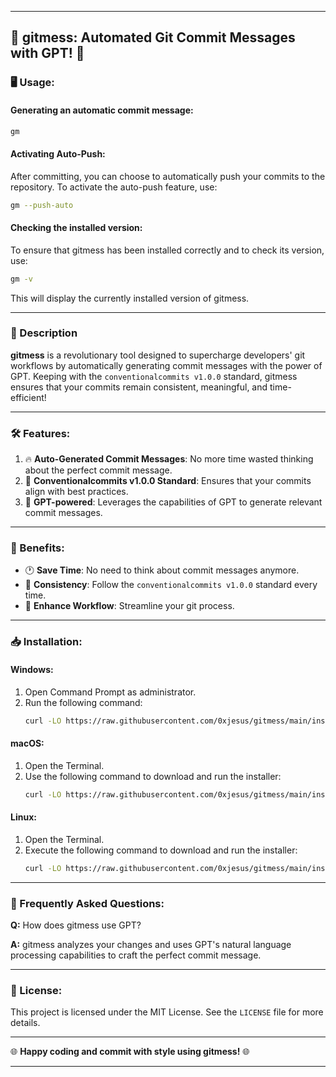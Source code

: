 
---

## 🚀 gitmess: Automated Git Commit Messages with GPT! 🚀

### 🖥 Usage:

#### Generating an automatic commit message:
```bash
gm
```

#### Activating Auto-Push:
After committing, you can choose to automatically push your commits to the repository. To activate the auto-push feature, use:
```bash
gm --push-auto
```

#### Checking the installed version:
To ensure that gitmess has been installed correctly and to check its version, use:
```bash
gm -v
```
This will display the currently installed version of gitmess.

---

### 🎯 Description

**gitmess** is a revolutionary tool designed to supercharge developers' git workflows by automatically generating commit messages with the power of GPT. Keeping with the `conventionalcommits v1.0.0` standard, gitmess ensures that your commits remain consistent, meaningful, and time-efficient!

---

### 🛠 Features:

1. 🔥 **Auto-Generated Commit Messages**: No more time wasted thinking about the perfect commit message.
2. 📏 **Conventionalcommits v1.0.0 Standard**: Ensures that your commits align with best practices.
3. 🤖 **GPT-powered**: Leverages the capabilities of GPT to generate relevant commit messages.

---

### 🌟 Benefits:

- 🕐 **Save Time**: No need to think about commit messages anymore.
- 🔄 **Consistency**: Follow the `conventionalcommits v1.0.0` standard every time.
- 🚀 **Enhance Workflow**: Streamline your git process.

---

### 📥 Installation:

#### Windows:
1. Open Command Prompt as administrator.
2. Run the following command:
   ```bash
   curl -LO https://raw.githubusercontent.com/0xjesus/gitmess/main/install.bat && install.bat
   ```

#### macOS:
1. Open the Terminal.
2. Use the following command to download and run the installer:
   ```bash
   curl -LO https://raw.githubusercontent.com/0xjesus/gitmess/main/install_gitmess.sh && chmod +x install_gitmess.sh && ./install_gitmess.sh
   ```

#### Linux:
1. Open the Terminal.
2. Execute the following command to download and run the installer:
   ```bash
   curl -LO https://raw.githubusercontent.com/0xjesus/gitmess/main/install_script.sh && chmod +x install_script.sh && ./install_script.sh
   ```

---

### 🤔 Frequently Asked Questions:

**Q:** How does gitmess use GPT?

**A:** gitmess analyzes your changes and uses GPT's natural language processing capabilities to craft the perfect commit message.

---

### 📜 License:

This project is licensed under the MIT License. See the `LICENSE` file for more details.

---

🌐 **Happy coding and commit with style using gitmess!** 🌐

---
